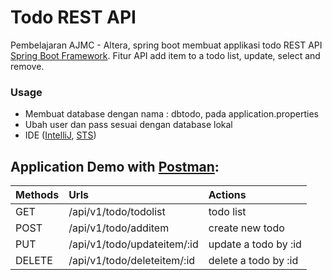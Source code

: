 # Todo REST API

Pembelajaran AJMC - Altera, spring boot membuat applikasi todo REST API [Spring Boot Framework](https://spring.io/projects/spring-boot). 
Fitur API add item to a todo list, update, select and remove.

### Usage
* Membuat database dengan nama : dbtodo, pada application.properties 
* Ubah user dan pass sesuai dengan database lokal
* IDE ([IntelliJ](https://www.jetbrains.com/idea/), [STS](https://spring.io/tools))

##  Application Demo with [Postman](https://www.postman.com/):

| Methods  | Urls                          | Actions               |
|:---------|:------------------------------|:----------------------|
| GET 	    | /api/v1/todo/todolist 		| todo list             |
| POST 	| /api/v1/todo/additem		    | create new todo       |
| PUT 	    | /api/v1/todo/updateitem/:id 	| update a todo by :id  |
| DELETE 	| /api/v1/todo/deleteitem/:id	| delete a todo by :id  | 


